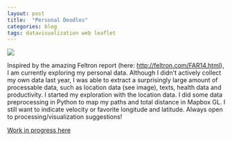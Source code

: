 ```yaml
---
layout: post
title:  "Personal Doodles"
categories: blog 
tags: datavisualization web leaflet
---
```



<img style="float: center;" src="https://raw.githubusercontent.com/melanieimfeld/melanieimfeld.github.io/master/assets/location.png">

Inspired by the amazing Feltron report (here: http://feltron.com/FAR14.html), I am currently exploring my personal data. Although I didn't actively collect my own data last year, I was able to extract a surprisingly large amount of processable data, such as location data (see image), texts, health data and productivity. I started my exploration with the location data. I did some data preprocessing in Python to map my paths and total distance in Mapbox GL. I still want to indicate velocity or favorite longitude and latitude. Always open to processing/visualization suggestions!


[Work in progress here](https://melanie.imfeld.info/places.html)
